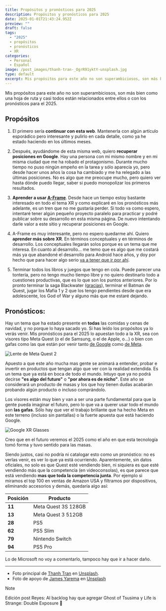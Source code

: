 ```yaml
---
title: Propósitos y pronósticos para 2025
description: Propósitos y pronósticos para 2025
date: 2025-01-01T21:43:24.952Z
preview: ""
draft: false
tags:
  - "2025"
  - propósitos
  - pronósticos
  - XR
categories:
  - Personal
  - Español
image: /post_images/thanh-tran-_OgrR91yktY-unsplash.jpg
type: default
excerpt: Mis propósitos para este año no son superambiciosos, son más bien como una hoja de ruta y casi todos están relacionados con otros propósitos o los pronósticos para el 2025.
---
```


Mis propósitos para este año no son superambiciosos, son más bien como una hoja de ruta y casi todos están relacionados entre ellos o con los pronósticos para el 2025.

## Propósitos

1. El primero sería **continuar con esta web**. Mantenerla con algún artículo esporádico pero interesante y pulirlo en cada detalle, como ya he estado haciendo en los últimos meses.

2. Después, ayudándome de esta misma web, quiero **recuperar posiciones en Google**. Hay una persona con mi mismo nombre y en mi misma ciudad que me ha robado el protagonismo. Durante mucho tiempo no puso ningún empeño en la tarea y sólo aparecía yo, pero desde hacer unos años la cosa ha cambiado y me ha relegado a las últimas posiciones. No es algo que me preocupe mucho, pero quiero ver hasta dónde puedo llegar, saber si puedo monopolizar los primeros resultados.

3. **Aprender a usar [A-Frame](https://aframe.io/)**. Desde hace un tiempo estoy bastante interesado en todo el tema XR y como explicaré en los pronósticos más adelante, es un tren que no me gustaría perder. Si todo va como espero, intentaré tener algún pequeño proyecto paralelo para practicar y podré publicar sobre su desarrollo en esta misma página. De nuevo intentando darle valor a este sitio y recuperar posiciones en Google.

4. A-Frame es muy interesante, pero no espero quedarme ahí. Quiero **aprender más sobre XR**. En términos conceptuales y en términos de desarrollo. Los conceptuales llegarán solos porque es un tema que me interesa. En cuanto al desarrollo... me temo que es algo que me costará más ya que abandoné el desarrollo para Android hace años, y doy por hecho que para hacer algo serio [va a tener que ir por ahí](https://developer.android.com/xr?hl=es-419).

5. Terminar todos los libros y juegos que tengo en cola. Puede parecer una tontería, pero no tengo mucho tiempo libre y no quiero destinarlo todo a cuestiones productivas, que es lo que son los puntos anteriores. Por lo pronto terminar la saga Blackwater ([gracias](https://www.lauraespana.com/)), terminar el Batman de Quest, jugar los Mafia 1 y 2 que los tengo pendientes desde que era adolescente, los God of War y alguno más que me estaré dejando.

## Pronósticos:

Hay un tema que ha estado presente en **todas** las comidas y cenas de navidad, y no porque lo haya sacado yo. Si has leído los propósitos ya lo verás venir. Mis pronósticos para el 2025 lo apuestan todo a la XR, sea con visores tipo Meta Quest (o el de Samsung, o el de Apple, o...) o bien con gafas como las que están por venir tanto [de Google](https://www.android.com/xr/) como [de Meta](https://petapixel.com/2024/12/31/meta-is-reportedly-planning-to-add-display-screens-to-its-smart-glasses/).

![Lente de Meta Quest 2](/post_images/james-yarema-E-CdfbrnnFs-unsplash.jpg)

Apuesto a que este año mucha mas gente se animará a entender, probar e invertir en productos que tengan algo que ver con la realidad extendida. Es un tema que ya está en boca de todo el mundo. Intuyo que ya no podrá decirse **"es algo del futuro"** o **"por ahora es de nicho"**. Este año se considerará un producto de masas y los que hoy tienen dudas acabarán probando algún producto o incluso comprándolo.

Los visores están muy bien y van a ser una parte fundamental para que la gente pueda imaginar el futuro, pero lo que va a querer usar todo el mundo son **las gafas**. Sólo hay que ver el trabajo brillante que ha hecho Meta en este terreno (incluso sin pantallas) o la fuerte apuesta que está haciendo Google.

![Google XR Glasses](/post_images/google-xr-1.png)

Creo que en el futuro veremos el 2025 como el año en que esta tecnología tomó forma y tuvo sentido para las masas.

Siendo justos, casi no podría ni catalogar esto como un pronóstico: no es verlas venir, es ver lo que ya está ocurriendo. Aparentemente, sin datos oficiales, no solo es que Quest esté vendiendo bien, ni siquiera es que esté vendiendo más que la competencia (en videoconsolas), es que parece que está vendiendo **mas que toda la competencia junta**. Por ejemplo si miramos el top 100 en ventas de Amazon USA y filtramos por dispositivos, eliminando accesorios y demás, quedaría algo así:

| Posición | Producto            |
| -------- | ------------------- |
| **11**   | Meta Quest 3S 128GB |
| **13**   | Meta Quest 3 512GB  |
| **28**   | PS5                 |
| **62**   | PS5 Slim            |
| **79**   | Nintendo Switch     |
| **94**   | PS5 Pro             |

Lo de Microsoft no voy a comentarlo, tampoco hay que ir a hacer daño.

---

- Foto principal de [Thanh Tran](https://unsplash.com/es/@thanhpure) en [Unsplash](https://unsplash.com/es/fotos/un-fondo-blanco-con-el-numero-veinte-veinte-veinte-veinte-veinte-veinte-_OgrR91yktY).
- Foto de apoyo de [James Yarema](https://unsplash.com/es/@jamesyarema?utm_content=creditCopyText&utm_medium=referral&utm_source=unsplash) en [Unsplash](https://unsplash.com/es/fotos/contenedor-redondo-azul-y-negro-E-CdfbrnnFs?utm_content=creditCopyText&utm_medium=referral&utm_source=unsplash)

> [!NOTE]
> Edición post Reyes: Al backlog hay que agregar Ghost of Tsusima y Life is Strange: Double Exposure 🥳
